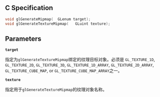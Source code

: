 ## C Specification

```c
void glGenerateMipmap(	GLenum target);
void glGenerateTextureMipmap(	GLuint texture);
```

## Parameters

**`target`**

指定为`glGenerateTextureMipmap`绑定的纹理目标对象。必须是 `GL_TEXTURE_1D`, `GL_TEXTURE_2D`, `GL_TEXTURE_3D`, `GL_TEXTURE_1D_ARRAY`, `GL_TEXTURE_2D_ARRAY`, `GL_TEXTURE_CUBE_MAP`, or `GL_TEXTURE_CUBE_MAP_ARRAY`之一。

**`texture`**

指定用于`glGenerateTextureMipmap`的纹理对象名称。

